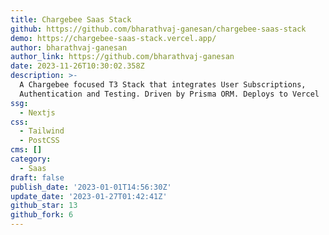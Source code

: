 ```yaml
---
title: Chargebee Saas Stack
github: https://github.com/bharathvaj-ganesan/chargebee-saas-stack
demo: https://chargebee-saas-stack.vercel.app/
author: bharathvaj-ganesan
author_link: https://github.com/bharathvaj-ganesan
date: 2023-11-26T10:30:02.358Z
description: >-
  A Chargebee focused T3 Stack that integrates User Subscriptions,
  Authentication and Testing. Driven by Prisma ORM. Deploys to Vercel
ssg:
  - Nextjs
css:
  - Tailwind
  - PostCSS
cms: []
category:
  - Saas
draft: false
publish_date: '2023-01-01T14:56:30Z'
update_date: '2023-01-27T01:42:41Z'
github_star: 13
github_fork: 6
---
```

